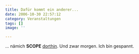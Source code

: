 ```yaml
---
title: Dafür kommt ein anderer...
date: 2006-10-30 22:57:12
category: Veranstaltungen
tags: []
image: ''

---
```


... nämich **SCOPE** [dorthin](http://ersteliga.com/). Und zwar morgen. Ich bin gespannt.
